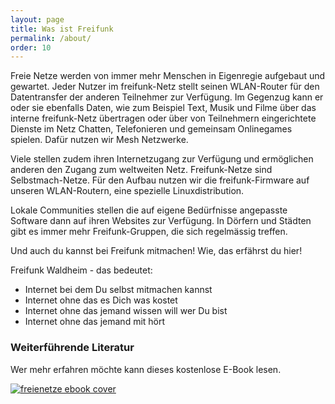 ```yaml
---
layout: page
title: Was ist Freifunk
permalink: /about/
order: 10
---
```


Freie Netze werden von immer mehr Menschen in Eigenregie aufgebaut und gewartet. Jeder Nutzer im freifunk-Netz stellt seinen WLAN-Router für den Datentransfer der anderen Teilnehmer zur Verfügung. Im Gegenzug kann er oder sie ebenfalls Daten, wie zum Beispiel Text, Musik und Filme über das interne freifunk-Netz übertragen oder über von Teilnehmern eingerichtete Dienste im Netz Chatten, Telefonieren und gemeinsam Onlinegames spielen. Dafür nutzen wir Mesh Netzwerke.

Viele stellen zudem ihren Internetzugang zur Verfügung und ermöglichen anderen den Zugang zum weltweiten Netz. Freifunk-Netze sind Selbstmach-Netze. Für den Aufbau nutzen wir die freifunk-Firmware auf unseren WLAN-Routern, eine spezielle Linuxdistribution.

Lokale Communities stellen die auf eigene Bedürfnisse angepasste Software dann auf ihren Websites zur Verfügung. In Dörfern und Städten gibt es immer mehr Freifunk-Gruppen, die sich regelmässig treffen.

Und auch du kannst bei Freifunk mitmachen! Wie, das erfährst du hier!

Freifunk Waldheim - das bedeutet:

-   Internet bei dem Du selbst mitmachen kannst
-   Internet ohne das es Dich was kostet
-   Internet ohne das jemand wissen will wer Du bist
-   Internet ohne das jemand mit hört

### Weiterführende Literatur
Wer mehr erfahren möchte kann dieses kostenlose E-Book lesen.


<a href="http://www.mabb.de/files/content/document/Publikationen/Freifunk-Broschuere/freifunk_publikation_webversion_2.Auflage.pdf.pdf" title="Feie Netze E-Book PDF">
  <img alt="freienetze ebook cover" src="{{ "/assets/freienetze-ebook-cover.jpg" | prepend: site.baseurl }}">
</a>
